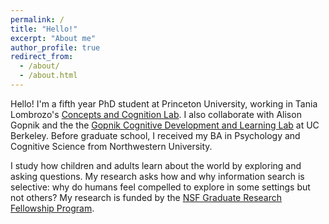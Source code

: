 ```yaml
---
permalink: /
title: "Hello!"
excerpt: "About me"
author_profile: true
redirect_from: 
  - /about/
  - /about.html
---
```


Hello! I'm a fifth year PhD student at Princeton University, working in Tania Lombrozo's [Concepts and Cognition Lab](http://cognition.princeton.edu/). I also collaborate with Alison Gopnik and the the [Gopnik Cognitive Development and Learning Lab](http://gopniklab.berkeley.edu/) at UC Berkeley. Before graduate school, I received my BA in Psychology and Cognitive Science from Northwestern University.

I study how children and adults learn about the world by exploring and asking questions. My research asks how and why information search is selective: why do humans feel compelled to explore in some settings but not others? My research is funded by the [NSF Graduate Research Fellowship Program](https://www.nsfgrfp.org/).
